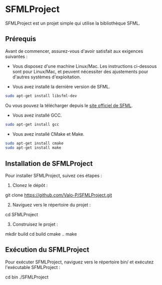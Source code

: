 # SFMLProject

SFMLProject est un projet simple qui utilise la bibliothèque SFML.

## Prérequis

Avant de commencer, assurez-vous d'avoir satisfait aux exigences suivantes :

* Vous disposez d'une machine Linux/Mac. Les instructions ci-dessous sont pour Linux/Mac, et peuvent nécessiter des ajustements pour d'autres systèmes d'exploitation.

* Vous avez installé la dernière version de SFML. 

```bash
sudo apt-get install libsfml-dev
```

Ou vous pouvez la télécharger depuis le [site officiel de SFML](https://www.sfml-dev.org/download.php).

* Vous avez installé GCC.

```bash
sudo apt-get install gcc
```

* Vous avez installé CMake et Make.

```bash
sudo apt-get install cmake
sudo apt-get install make
```

## Installation de SFMLProject

Pour installer SFMLProject, suivez ces étapes :

1. Clonez le dépôt :

git clone https://github.com/Valo-P/SFMLProject.git

2. Naviguez vers le répertoire du projet :

cd SFMLProject

3. Construisez le projet :

mkdir build
cd build
cmake ..
make

## Exécution du SFMLProject

Pour exécuter SFMLProject, naviguez vers le répertoire bin/ et exécutez l'exécutable SFMLProject :

cd bin
./SFMLProject